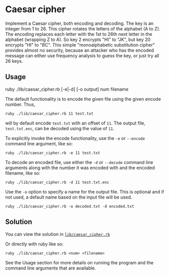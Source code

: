 # Caesar cipher

Implement a Caesar cipher, both encoding and decoding. The key is an integer from 1 to 26. This cipher rotates the letters of the alphabet (A to Z). The encoding replaces each letter with the 1st to 26th next letter in the alphabet (wrapping Z to A). So key 2 encrypts "HI" to "JK", but key 20 encrypts "HI" to "BC". This simple "monoalphabetic substitution cipher" provides almost no security, because an attacker who has the encoded message can either use frequency analysis to guess the key, or just try all 26 keys.

## Usage

ruby ./lib/caesar_cipher.rb [-e|-d] [-o output] num filename

The default functionality is to encode the given file using the given encode
number. Thus,

    ruby ./lib/caesar_cipher.rb 11 test.txt

will by default encode `test.txt` with an offset of `11`. The output file,
`test.txt.enc`, can be decoded using the value of `11`.

To explicitly invoke the encode functionality, use the `-e` or `--encode`
command line argument, like so:

    ruby ./lib/caesar_cipher.rb -e 11 test.txt

To decode an encoded file, use either the `-d` or `--decode` command line
arguments along with the number it was encoded with and the encoded filename,
like so:

    ruby ./lib/caesar_cipher.rb -d 11 test.txt.enc

Use the `-o` option to specify a name for the output file. This is optional
and if not used, a default name based on the input file will be used.

    ruby ./lib/caesar_cipher.rb -o decoded.txt -d encoded.txt

## Solution

You can view the solution in
[`lib/caesar_cipher.rb`](https://github.com/jbranchaud/ruby-projects/blob/master/Security/caesar_cipher/lib/caesar_cipher.rb)

Or directly with ruby like so:

    ruby ./lib/caesar_cipher.rb <num> <filename>

See the Usage section for more details on running the program and the
command line arguments that are available.

